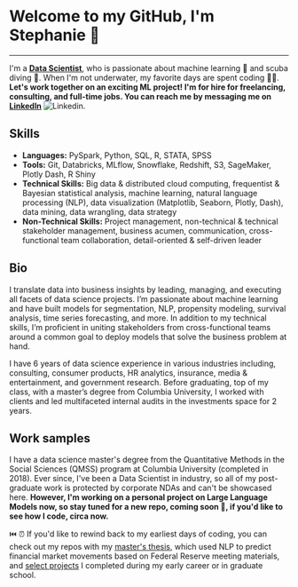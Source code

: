 # Welcome to my GitHub, I'm Stephanie 👋
---
I'm a <b><ins>Data Scientist</ins></b>, who is passionate about machine learning 🤖 and scuba diving 🤿.  When I'm not underwater, my favorite days are spent coding 👩‍💻.
<br>
<b>Let's work together on an exciting ML project!  I'm for hire for freelancing, consulting, and full-time jobs.  You can reach me by messaging me on [LinkedIn](https://www.linkedin.com/in/stephanielangeland/)</b> ![Linkedin](https://i.stack.imgur.com/gVE0j.png).

## Skills
* <b>Languages:</b> PySpark, Python, SQL, R, STATA, SPSS
* <b>Tools:</b> Git, Databricks, MLflow, Snowflake, Redshift, S3, SageMaker, Plotly Dash, R Shiny
* <b>Technical Skills:</b> Big data & distributed cloud computing, frequentist & Bayesian statistical analysis, machine learning, natural language processing (NLP), data visualization (Matplotlib, Seaborn, Plotly, Dash), data mining, data wrangling, data strategy
* <b>Non-Technical Skills:</b> Project management, non-technical & technical stakeholder management, business acumen, communication, cross-functional team collaboration, detail-oriented & self-driven leader

## Bio
I translate data into business insights by leading, managing, and executing all facets of data science projects.  I’m passionate about machine learning and have built models for segmentation, NLP, propensity modeling, survival analysis, time series forecasting, and more.  In addition to my technical skills, I’m proficient in uniting stakeholders from cross-functional teams around a common goal to deploy models that solve the business problem at hand.  

I have 6 years of data science experience in various industries including, consulting, consumer products, HR analytics, insurance, media & entertainment, and government research.  Before graduating, top of my class, with a master’s degree from Columbia University, I worked with clients and led multifaceted internal audits in the investments space for 2 years.

## Work samples
I have a data science master's degree from the Quantitative Methods in the Social Sciences (QMSS) program at Columbia University (completed in 2018).  Ever since, I've been a Data Scientist in industry, so all of my post-graduate work is protected by corporate NDAs and can't be showcased here.  <b>However, I'm working on a personal project on Large Language Models now, so stay tuned for a new repo, coming soon 🚨, if you'd like to see how I code, circa now.</b>

⏮️ ⏰ If you'd like to rewind back to my earliest days of coding, you can check out my repos with my [master's thesis](https://github.com/Slangeland1/Investment_Advice_from_the_FOMC), which used NLP to predict financial market movements based on Federal Reserve meeting materials, and [select projects](https://github.com/Slangeland1/Projects) I completed during my early career or in graduate school.
